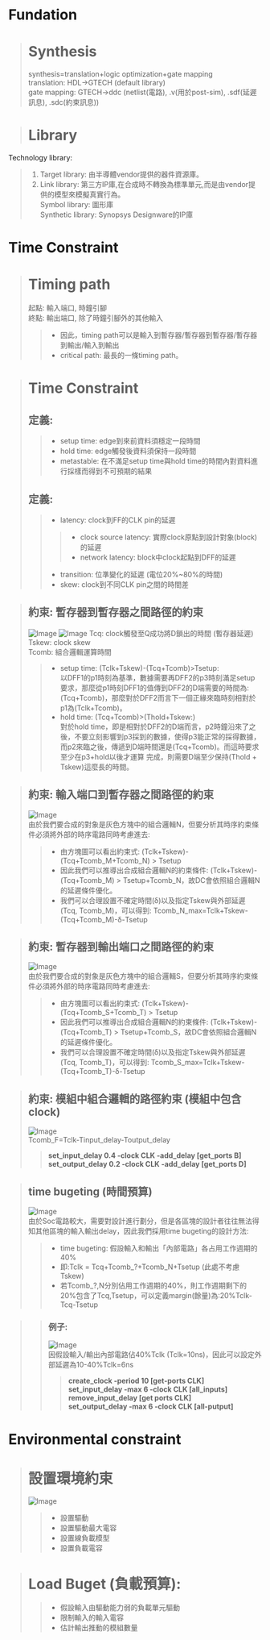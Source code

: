 Fundation
=========
># Synthesis
  >synthesis=translation+logic optimization+gate mapping<br>
  >translation: HDL→GTECH (default library)<br>
  >gate mapping: GTECH→ddc (netlist(電路), .v(用於post-sim), .sdf(延遲訊息), .sdc(約束訊息))<br>

># Library
Technology library:<br>
  >1. Target library: 由半導體vendor提供的器件資源庫。<br>
  >2. Link library: 第三方IP庫,在合成時不轉換為標準單元,而是由vendor提供的模型來模擬真實行為。<br>
Symbol library: 圖形庫<br>
Synthetic library: Synopsys Designware的IP庫<br>

Time Constraint
===============
># Timing path
  >起點: 輸入端口, 時鐘引腳<br>
  >終點: 輸出端口, 除了時鐘引腳外的其他輸入<br>
  >>- 因此，timing path可以是輸入到暫存器/暫存器到暫存器/暫存器到輸出/輸入到輸出<br>
  >>- critical path: 最長的一條timing path。
  
># Time Constraint
>## 定義:
  >>- setup time: edge到來前資料須穩定一段時間
  >>- hold time: edge觸發後資料須保持一段時間
  >>- metastable: 在不滿足setup time與hold time的時間內對資料進行採樣而得到不可預期的結果
>## 定義:
  >>- latency: clock到FF的CLK pin的延遲
  >>>- clock source latency: 實際clock原點到設計對象(block)的延遲
  >>>- network latency: block中clock起點到DFF的延遲
  >>- transition: 位準變化的延遲 (電位20%~80%的時間)
  >>- skew: clock到不同CLK pin之間的時間差
  
>## 約束: 暫存器到暫存器之間路徑的約束
>![Image](https://github.com/vita70579/VLSI/raw/main/Image/im.png)
>![Image](https://github.com/vita70579/VLSI/raw/main/Image/im1.png)
>Tcq: clock觸發至Q成功將D鎖出的時間 (暫存器延遲)<br>
>Tskew: clock skew<br>
>Tcomb: 組合邏輯運算時間<br>
  >>- setup time: (Tclk+Tskew)-(Tcq+Tcomb)>Tsetup:<br>
  以DFF1的p1時刻為基準，數據需要再DFF2的p3時刻滿足setup要求，那麼從p1時刻DFF1的值傳到DFF2的D端需要的時間為:(Tcq+Tcomb)，那麼對於DFF2而言下一個正緣來臨時刻相對於p1為(Tclk+Tcomb)。
  >>- hold time: (Tcq+Tcomb)>(Thold+Tskew:)<br>
  對於hold time，即是相對於DFF2的D端而言，p2時鐘沿來了之後，不要立刻影響到p3採到的數據，使得p3能正常的採得數據，而p2來臨之後，傳遞到D端時間還是(Tcq+Tcomb)。而這時要求至少在p3+hold以後才運算 完成，則需要D端至少保持(Thold + Tskew)這麼長的時間。<br>
  
>## 約束: 輸入端口到暫存器之間路徑的約束
>![Image](https://github.com/vita70579/VLSI/raw/main/Image/im2.png)<br>
>由於我們要合成的對象是灰色方塊中的組合邏輯N，但要分析其時序約束條件必須將外部的時序電路同時考慮進去:
  >>- 由方塊圖可以看出約束式: (Tclk+Tskew)-(Tcq+Tcomb_M+Tcomb_N) > Tsetup
  >>- 因此我們可以推導出合成組合邏輯N的約束條件: (Tclk+Tskew)-(Tcq+Tcomb_M) > Tsetup+Tcomb_N，故DC會依照組合邏輯N的延遲條件優化。
  >>- 我們可以合理設置不確定時間(δ)以及指定Tskew與外部延遲(Tcq, Tcomb_M)，可以得到: Tcomb_N_max=Tclk+Tskew-(Tcq+Tcomb_M)-δ-Tsetup
  
>## 約束: 暫存器到輸出端口之間路徑的約束
>![Image](https://github.com/vita70579/VLSI/raw/main/Image/im3.png)<br>
>由於我們要合成的對象是灰色方塊中的組合邏輯S，但要分析其時序約束條件必須將外部的時序電路同時考慮進去:
  >>- 由方塊圖可以看出約束式: (Tclk+Tskew)-(Tcq+Tcomb_S+Tcomb_T) > Tsetup
  >>- 因此我們可以推導出合成組合邏輯N的約束條件: (Tclk+Tskew)-(Tcq+Tcomb_T) > Tsetup+Tcomb_S，故DC會依照組合邏輯N的延遲條件優化。
  >>- 我們可以合理設置不確定時間(δ)以及指定Tskew與外部延遲(Tcq, Tcomb_T)，可以得到: Tcomb_S_max=Tclk+Tskew-(Tcq+Tcomb_T)-δ-Tsetup
  
>## 約束: 模組中組合邏輯的路徑約束 (模組中包含clock)
>![Image](https://github.com/vita70579/VLSI/raw/main/Image/im6.png)<br>
>Tcomb_F=Tclk-Tinput_delay-Toutput_delay<br>
  >>**set_input_delay 0.4 -clock CLK -add_delay \[get_ports B]<br>
  >>set_output_delay 0.2 -clock CLK -add_delay \[get_ports D]<br>**

>## time bugeting (時間預算)
>![Image](https://github.com/vita70579/VLSI/raw/main/Image/im4.png)<br>
>由於Soc電路較大，需要對設計進行劃分，但是各區塊的設計者往往無法得知其他區塊的輸入輸出delay，因此我們採用time bugeting的設計方法:
  >>- time bugeting: 假設輸入和輸出「內部電路」各占用工作週期的40%
  >>- 即:Tclk = Tcq+Tcomb_?+Tcomb_N+Tsetup (此處不考慮Tskew)
  >>- 若Tcomb_?,N分別佔用工作週期的40%，則工作週期剩下的20%包含了Tcq,Tsetup，可以定義margin(餘量)為:20%Tclk-Tcq-Tsetup
  
>>### 例子:
>>![Image](https://github.com/vita70579/VLSI/raw/main/Image/im5.png)<br>
因假設輸入/輸出內部電路佔40%Tclk (Tclk=10ns)，因此可以設定外部延遲為10-40%Tclk=6ns<br>
  >>>**create_clock -period 10 \[get-ports CLK]<br>
  >>>set_input_delay -max 6 -clock CLK \[all_inputs]<br>
  >>>remove_input_delay \[get ports CLK]<br>
  >>>set_output_delay -max 6 -clock CLK \[all-putput]<br>**

Environmental constraint
========================
># 設置環境約束
>![Image](https://github.com/vita70579/VLSI/raw/main/Image/im7.png)<br>
>>- 設置驅動
>>- 設置驅動最大電容
>>- 設置線負載模型
>>- 設置負載電容

># Load Buget (負載預算):
>>- 假設輸入由驅動能力弱的負載單元驅動
>>- 限制輸入的輸入電容
>>- 估計輸出推動的模組數量
